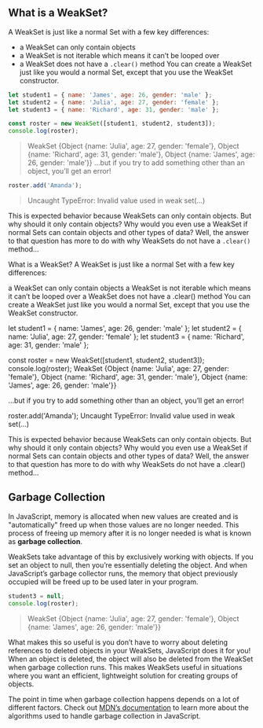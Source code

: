 ## What is a WeakSet?
A WeakSet is just like a normal Set with a few key differences:

* a WeakSet can only contain objects
* a WeakSet is not iterable which means it can’t be looped over
* a WeakSet does not have a `.clear()` method
You can create a WeakSet just like you would a normal Set, except that you use the WeakSet constructor.

```js
let student1 = { name: 'James', age: 26, gender: 'male' };
let student2 = { name: 'Julia', age: 27, gender: 'female' };
let student3 = { name: 'Richard', age: 31, gender: 'male' };

const roster = new WeakSet([student1, student2, student3]);
console.log(roster);
```
> WeakSet {Object {name: 'Julia', age: 27, gender: 'female'}, Object {name: 'Richard', age: 31, gender: 'male'}, Object {name: 'James', age: 26, gender: 'male'}}
…but if you try to add something other than an object, you’ll get an error!
```js
roster.add('Amanda');
```
> Uncaught TypeError: Invalid value used in weak set(…)

This is expected behavior because WeakSets can only contain objects. But why should it only contain objects? Why would you even use a WeakSet if normal Sets can contain objects and other types of data? Well, the answer to that question has more to do with why WeakSets do not have a `.clear()` method...

What is a WeakSet?
A WeakSet is just like a normal Set with a few key differences:

a WeakSet can only contain objects
a WeakSet is not iterable which means it can’t be looped over
a WeakSet does not have a .clear() method
You can create a WeakSet just like you would a normal Set, except that you use the WeakSet constructor.

let student1 = { name: 'James', age: 26, gender: 'male' };
let student2 = { name: 'Julia', age: 27, gender: 'female' };
let student3 = { name: 'Richard', age: 31, gender: 'male' };

const roster = new WeakSet([student1, student2, student3]);
console.log(roster);
WeakSet {Object {name: 'Julia', age: 27, gender: 'female'}, Object {name: 'Richard', age: 31, gender: 'male'}, Object {name: 'James', age: 26, gender: 'male'}}

…but if you try to add something other than an object, you’ll get an error!

roster.add('Amanda');
Uncaught TypeError: Invalid value used in weak set(…)

This is expected behavior because WeakSets can only contain objects. But why should it only contain objects? Why would you even use a WeakSet if normal Sets can contain objects and other types of data? Well, the answer to that question has more to do with why WeakSets do not have a .clear() method...

## Garbage Collection
In JavaScript, memory is allocated when new values are created and is "automatically" freed up when those values are no longer needed. This process of freeing up memory after it is no longer needed is what is known as **garbage collection**.

WeakSets take advantage of this by exclusively working with objects. If you set an object to null, then you’re essentially deleting the object. And when JavaScript’s garbage collector runs, the memory that object previously occupied will be freed up to be used later in your program.
```js
student3 = null;
console.log(roster);
```
> WeakSet {Object {name: 'Julia', age: 27, gender: 'female'}, Object {name: 'James', age: 26, gender: 'male'}}

What makes this so useful is you don’t have to worry about deleting references to deleted objects in your WeakSets, JavaScript does it for you! When an object is deleted, the object will also be deleted from the WeakSet when garbage collection runs. This makes WeakSets useful in situations where you want an efficient, lightweight solution for creating groups of objects.

The point in time when garbage collection happens depends on a lot of different factors. Check out [MDN’s documentation](https://developer.mozilla.org/en-US/docs/Web/JavaScript/Memory_Management#Garbage_collection) to learn more about the algorithms used to handle garbage collection in JavaScript.
